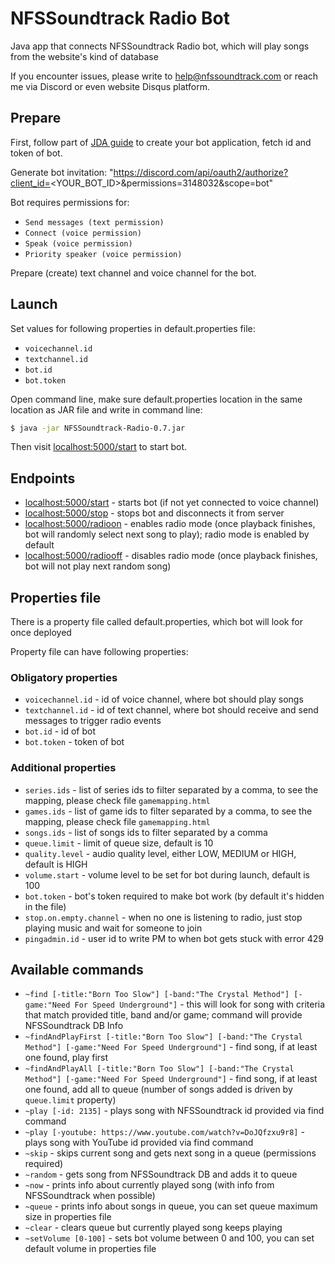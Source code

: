 # NFSSoundtrack Radio Bot

Java app that connects NFSSoundtrack Radio bot, which will play songs from the website's kind of database

If you encounter issues, please write to [help@nfssoundtrack.com](mailto:help@nfssoundtrack.com) or reach me via Discord or even website Disqus platform.

## Prepare

First, follow part of [JDA guide](https://github.com/DV8FromTheWorld/JDA/wiki/3%29-Getting-Started) to create your bot application, fetch id and token of bot.

Generate bot invitation:
"https://discord.com/api/oauth2/authorize?client_id=<YOUR_BOT_ID>&permissions=3148032&scope=bot"

Bot requires permissions for:
- ```Send messages (text permission)```
- ```Connect (voice permission)```
- ```Speak (voice permission)```
- ```Priority speaker (voice permission)```

Prepare (create) text channel and voice channel for the bot.

## Launch

Set values for following properties in default.properties file:
- ```voicechannel.id```
- ```textchannel.id```
- ```bot.id```
- ```bot.token```

Open command line, make sure default.properties location in the same location as JAR file and write in command line:

```sh
$ java -jar NFSSoundtrack-Radio-0.7.jar
```

Then visit [localhost:5000/start](http://localhost:5000/start) to start bot.

## Endpoints

- [localhost:5000/start](http://localhost:5000/start) - starts bot (if not yet connected to voice channel)
- [localhost:5000/stop](http://localhost:5000/stop) - stops bot and disconnects it from server
- [localhost:5000/radioon](http://localhost:5000/radioon) - enables radio mode (once playback finishes, bot will randomly select next song to play); radio mode is enabled by default
- [localhost:5000/radiooff](http://localhost:5000/radiooff) - disables radio mode (once playback finishes, bot will not play next random song)


## Properties file

There is a property file called default.properties, which bot will look for once deployed

Property file can have following properties:
### Obligatory properties
- ```voicechannel.id``` - id of voice channel, where bot should play songs
- ```textchannel.id``` - id of text channel, where bot should receive and send messages to trigger radio events
- ```bot.id``` - id of bot
- ```bot.token``` - token of bot

### Additional properties
- ```series.ids``` - list of series ids to filter separated by a comma, to see the mapping, please check file ```gamemapping.html```
- ```games.ids``` - list of game ids to filter separated by a comma, to see the mapping, please check file ```gamemapping.html```
- ```songs.ids``` - list of songs ids to filter separated by a comma
- ```queue.limit``` - limit of queue size, default is 10
- ```quality.level``` - audio quality level, either LOW, MEDIUM or HIGH, default is HIGH
- ```volume.start``` - volume level to be set for bot during launch, default is 100
- ```bot.token``` - bot's token required to make bot work (by default it's hidden in the file)
- ```stop.on.empty.channel``` - when no one is listening to radio, just stop playing music and wait for someone to join
- ```pingadmin.id``` - user id to write PM to when bot gets stuck with error 429

## Available commands

- ```~find [-title:"Born Too Slow"] [-band:"The Crystal Method"] [-game:"Need For Speed Underground"]``` - this will look for song with criteria that match provided title, band and/or game; command will provide NFSSoundtrack DB Info
- ```~findAndPlayFirst [-title:"Born Too Slow"] [-band:"The Crystal Method"] [-game:"Need For Speed Underground"]``` - find song, if at least one found, play first
- ```~findAndPlayAll [-title:"Born Too Slow"] [-band:"The Crystal Method"] [-game:"Need For Speed Underground"]``` - find song, if at least one found, add all to queue (number of songs added is driven by ```queue.limit``` property)
- ```~play [-id: 2135]``` - plays song with NFSSoundtrack id provided via find command
- ```~play [-youtube: https://www.youtube.com/watch?v=DoJQfzxu9r8]``` - plays song with YouTube id provided via find command
- ```~skip``` - skips current song and gets next song in a queue (permissions required)
- ```~random``` - gets song from NFSSoundtrack DB and adds it to queue
- ```~now``` - prints info about currently played song (with info from NFSSoundtrack when possible)
- ```~queue``` - prints info about songs in queue, you can set queue maximum size in properties file
- ```~clear``` - clears queue but currently played song keeps playing
- ```~setVolume [0-100]``` - sets bot volume between 0 and 100, you can set default volume in properties file